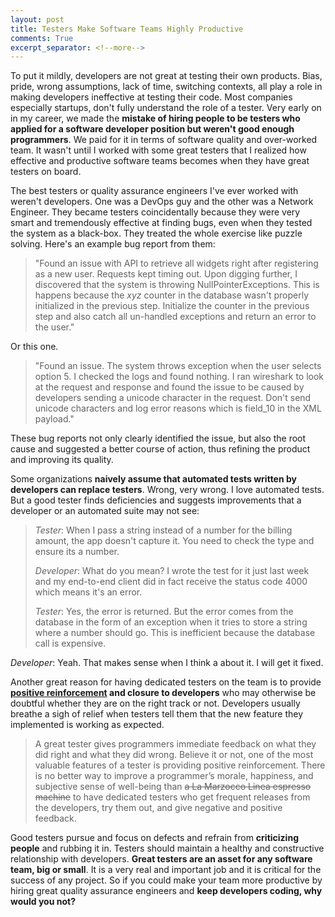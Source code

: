 ```yaml
---
layout: post
title: Testers Make Software Teams Highly Productive
comments: True
excerpt_separator: <!--more-->
---
```


To put it mildly, developers are not great at testing their own products. Bias, pride, wrong assumptions, lack of time, switching contexts, all play a role in making developers ineffective at testing their code. Most companies especially startups, don't fully understand the role of a tester. Very early on in my career, we made the **mistake of hiring people to be testers who applied for a software developer position but weren't good enough programmers**. We paid for it in terms of software quality and over-worked team. It wasn't until I worked with some great testers that I realized how effective and productive software teams becomes when they have great testers on board.

<!--more-->

The best testers or quality assurance engineers I've ever worked with weren't developers. One was a DevOps guy and the other was a Network Engineer. They became testers coincidentally because they were very smart and tremendously effective at finding bugs, even when they tested the system as a black-box. They treated the whole exercise like puzzle solving. Here's an example bug report from them:

> "Found an issue with API to retrieve all widgets right after registering as a new user. Requests kept timing out. Upon digging further, I discovered that the system is throwing NullPointerExceptions. This is happens because the *xyz* counter in the database wasn't properly initialized in the previous step. Initialize the counter in the previous step and also catch all un-handled exceptions and return an error to the user."

Or this one.

> "Found an issue. The system throws exception when the user selects option 5. I checked the logs and found nothing. I ran wireshark to look at the request and response and found the issue to be caused by developers sending a unicode character in the request. Don't send unicode characters and log error reasons which is field_10 in the XML payload."

These bug reports not only clearly identified the issue, but also the root cause and suggested a better course of action, thus refining the product and improving its quality.

Some organizations **naively assume that automated tests written by developers can replace testers**. Wrong, very wrong. I love automated tests. But a good tester finds deficiencies and suggests improvements that a developer or an automated suite may not see:

> *Tester*: When I pass a string instead of a number for the billing amount, the app doesn't capture it. You need to check the type and ensure its a number.
>
> *Developer*: What do you mean? I wrote the test for it just last week and my end-to-end client did in fact receive the status code 4000 which means it's an error.
>
> *Tester*: Yes, the error is returned. But the error comes from the database in the form of an exception when it tries to store a string where a number should go. This is inefficient because the database call is expensive.
>
*Developer*: Yeah. That makes sense when I think a about it. I will get it fixed.

Another great reason for having dedicated testers on the team is to provide **[positive reinforcement](https://www.joelonsoftware.com/2010/01/26/why-testers/) and closure to developers** who may otherwise be doubtful whether they are on the right track or not. Developers usually breathe a sigh of relief when testers tell them that the new feature they implemented is working as expected.

> A great tester gives programmers immediate feedback on what they did right and what they did wrong. Believe it or not, one of the most valuable features of a tester is providing positive reinforcement. There is no better way to improve a programmer’s morale, happiness, and subjective sense of well-being than ~~a La Marzocco Linea espresso machine~~ to have dedicated testers who get frequent releases from the developers, try them out, and give negative and positive feedback.

Good testers pursue and focus on defects and refrain from **criticizing people** and rubbing it in. Testers should maintain a healthy and constructive relationship with developers. **Great testers are an asset for any software team, big or small**. It is a very real and important job and it is critical for the success of any project. So if you could make your team more productive by hiring great quality assurance engineers and **keep developers coding, why would you not?**
